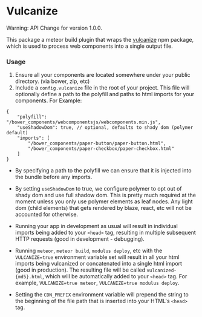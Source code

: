 Vulcanize
==============================================================================
Warning: API Change for version 1.0.0.

This package a meteor build plugin that wraps the [vulcanize](https://www.npmjs.com/package/vulcanize) npm package, which is used to process web components into a single output file.

### Usage
1. Ensure all your components are located somewhere under your public directory. (via bower, zip, etc)
2. Include a `config.vulcanize` file in the root of your project.  This file will optionally define a path to the polyfill and paths to html imports for your components.  For Example:

````
{
    "polyfill": "/bower_components/webcomponentsjs/webcomponents.min.js",
    "useShadowDom": true, // optional, defaults to shady dom (polymer default)
    "imports": [
        "/bower_components/paper-button/paper-button.html",
        "/bower_components/paper-checkbox/paper-checkbox.html"
    ]
}
````
- By specifying a path to the polyfill we can ensure that it is injected into the bundle before any imports.

- By setting `useShadowDom` to true, we configure polymer to opt out of shady dom and use full shadow dom.  This is pretty much required at the moment unless you only use polymer elements as leaf nodes.  Any light dom (child elements) that gets rendered by blaze, react, etc will not be accounted for otherwise.

- Running your app in development as usual will result in individual imports being added to your `<head>` tag, resulting in multiple subsequent HTTP requests (good in development - debugging).

- Running `meteor`, `meteor build`, `modulus deploy`, etc with the `VULCANIZE=true` environment variable set will result in all your html imports being vulcanized or concatenated into a single html import (good in production).  The resulting file will be called `vulcanized-{md5}.html`, which will be automatically added to your `<head>` tag.  For example, `VULCANIZE=true meteor`, `VULCANIZE=true modulus deploy`.

- Setting the `CDN_PREFIX` environment variable will prepend the string to the beginning of the file path that is inserted into your HTML's `<head>` tag.
